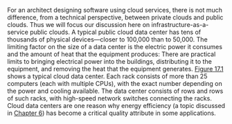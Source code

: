 For an architect designing software using cloud services, there is not much difference, from a technical perspective, between private clouds and public clouds. Thus we will focus our discussion here on infrastructure-as-a-service public clouds. A typical public cloud data center has tens of thousands of physical devices—closer to 100,000 than to 50,000. The limiting factor on the size of a data center is the electric power it consumes and the amount of heat that the equipment produces: There are practical limits to bringing electrical power into the buildings, distributing it to the equipment, and removing the heat that the equipment generates. [Figure 17.1](ch17.xhtml#ch17fig01) shows a typical cloud data center. Each rack consists of more than 25 computers (each with multiple CPUs), with the exact number depending on the power and cooling available. The data center consists of rows and rows of such racks, with high-speed network switches connecting the racks. Cloud data centers are one reason why energy efficiency (a topic discussed in [Chapter 6](ch06.xhtml#ch06)) has become a critical quality attribute in some applications.